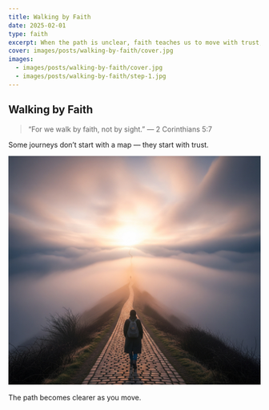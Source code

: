 ```yaml
---
title: Walking by Faith
date: 2025-02-01
type: faith
excerpt: When the path is unclear, faith teaches us to move with trust, one quiet step at a time.
cover: images/posts/walking-by-faith/cover.jpg
images:
  - images/posts/walking-by-faith/cover.jpg
  - images/posts/walking-by-faith/step-1.jpg
---
```


## Walking by Faith

> “For we walk by faith, not by sight.” — 2 Corinthians 5:7

Some journeys don’t start with a map — they start with trust.

![Morning light over a quiet path](images/posts/walking-by-faith/cover.jpg)

The path becomes clearer as you move.
